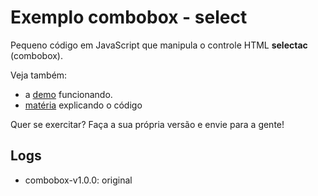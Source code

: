 Exemplo combobox - select
===


Pequeno código em JavaScript que manipula o controle HTML __selectac__ (combobox).

Veja também:

- a [demo](http://codepen.io/flaviomicheletti/pen/BdHDG 'demo') funcionando.
- [matéria](http://www.devfuria.com.br/javascript/forms/select-combobox/) explicando o código

Quer se exercitar? Faça a sua própria versão e envie para a gente!


Logs
---

- combobox-v1.0.0: original
